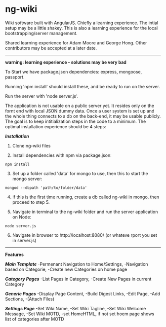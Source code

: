 # ng-wiki
Wiki software built with AngularJS. Chiefly a learning experience. The intial setup may be a little shakey. This is also a learning experience for the local bootstrapping/server management.

Shared learning experience for Adam Moore and George Hong. Other contributors may be accepted at a later date.

-----

**warning: learning experience - solutions may be very bad**

To Start we have package.json dependencies: express, mongoose, passport. 

Running 'npm install' should install these, and be ready to run on the server. 

Run the server with 'node server.js'.

The application is not usable on a public server yet. It resides only on the fornt end with local JSON dummy data. Once a user system is set up and the whole thing connects to a db on the back-end, it may be usable publicly. The goal is to keep intitialization steps in the code to a minimum. The optimal installation experience should be 4 steps:

***Installation***

1. Clone ng-wiki files

2. Install dependencies with npm via package.json:
```	
npm install
```    
3. Set up a folder called 'data' for mongo to use, then this to start the mongo server:
```
mongod --dbpath 'path/to/folder/data'
```    
4. If this is the first time running, create a db called ng-wiki in mongo, then proceed to step 5.

5. Navigate in terminal to the ng-wiki folder and run the server application on Node:
```	
node server.js
```    
6. Navigate in browser to http://localhost:8080/ (or whateve rport you set in server.js)

-----

**Features**

***Main Template***
	-Permenant Navigation to Home/Settings,
	-Navigation based on Categorie,
	-Create new Categories on home page

***Category Pages***
	-List Pages in Category,
	-Create New Pages in current Category

***Generic Pages***
	-Display Page Content,
	-Build Digest Links,
	-Edit Page,
	-Add Sections,
	-(Attach Files)

***Settings Page***
	-Set Wiki Name,
	-Set Wiki Tagline,
	-Set Wiki Welcome Message,
	-Set Wiki MOTD,
	-set HomeHTML, if not set hoem page shows list of categories after MOTD